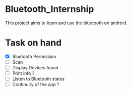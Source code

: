 # Bluetooth_Internship
This project aims to learn and use the bluetooth on android.

# Task on hand
- [x] Bluetooth Permission
- [ ] Scan
- [ ] Display Devices found
- [ ] Print info ?
- [ ] Listen to Bluetooth states
- [ ] Continuity of the app ?
